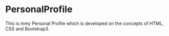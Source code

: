 # PersonalProfile
This is mmy Personal Profile which is developed on the concepts of HTML, CSS and Bootstrap3.
